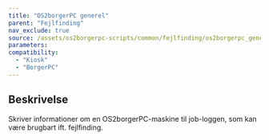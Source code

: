 ```yaml
---
title: "OS2borgerPC generel"
parent: "Fejlfinding"
nav_exclude: true
source: /assets/os2borgerpc-scripts/common/fejlfinding/os2borgerpc_general_debug.sh
parameters:
compatibility:
  - "Kiosk"
  - "BorgerPC"
---
```


## Beskrivelse
Skriver informationer om en OS2borgerPC-maskine til job-loggen, som kan være brugbart ift. fejlfinding.